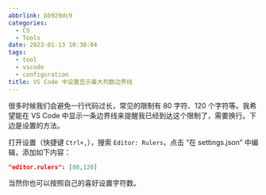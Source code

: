 ```yaml
---
abbrlink: bb929dc9
categories:
  - CS
  - Tools
date: 2023-01-13 10:30:04
tags:
  - tool
  - vscode
  - configuration
title: VS Code 中设置显示最大列数边界线
---
```


很多时候我们会避免一行代码过长，常见的限制有 80 字符、120 个字符等。我希望能在 VS Code 中显示一条边界线来提醒我已经到达这个限制了，需要换行。下边是设置的方法。

<!--more-->

打开设置（快捷键 `Ctrl+,`），搜索 `Editor: Rulers`，点击 “在 settings.json” 中编辑，添加如下内容：

```json
"editor.rulers": [80,120]
```

当然你也可以按照自己的喜好设置字符数。
